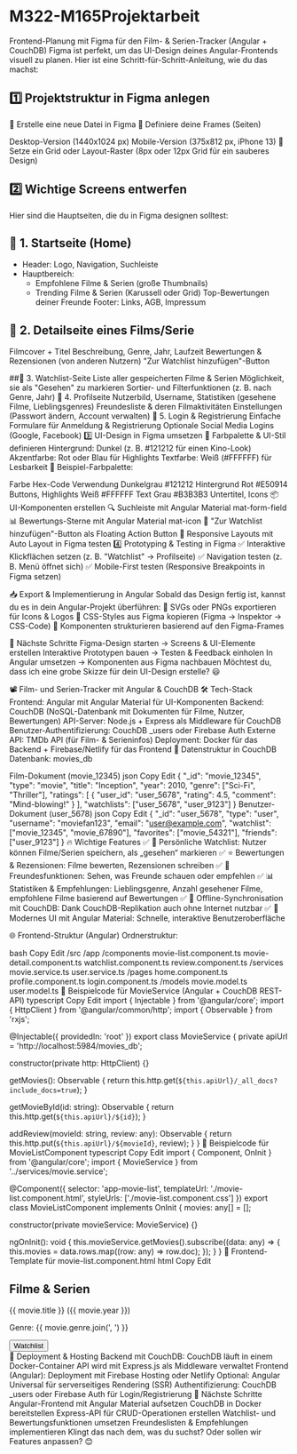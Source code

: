 # M322-M165Projektarbeit
Frontend-Planung mit Figma für den Film- & Serien-Tracker (Angular + CouchDB)
Figma ist perfekt, um das UI-Design deines Angular-Frontends visuell zu planen. Hier ist eine Schritt-für-Schritt-Anleitung, wie du das machst:

## 1️⃣ Projektstruktur in Figma anlegen
🔹 Erstelle eine neue Datei in Figma
🔹 Definiere deine Frames (Seiten)

Desktop-Version (1440x1024 px)
Mobile-Version (375x812 px, iPhone 13)
🔹 Setze ein Grid oder Layout-Raster (8px oder 12px Grid für ein sauberes Design)
## 2️⃣ Wichtige Screens entwerfen
Hier sind die Hauptseiten, die du in Figma designen solltest:

## 📌 1. Startseite (Home)
- Header: Logo, Navigation, Suchleiste
- Hauptbereich:
  - Empfohlene Filme & Serien (große Thumbnails)
  - Trending Filme & Serien (Karussell oder Grid)
Top-Bewertungen deiner Freunde
Footer: Links, AGB, Impressum

## 📌 2. Detailseite eines Films/Serie
Filmcover + Titel
Beschreibung, Genre, Jahr, Laufzeit
Bewertungen & Rezensionen (von anderen Nutzern)
"Zur Watchlist hinzufügen"-Button

##📌 3. Watchlist-Seite
Liste aller gespeicherten Filme & Serien
Möglichkeit, sie als "Gesehen" zu markieren
Sortier- und Filterfunktionen (z. B. nach Genre, Jahr)
📌 4. Profilseite
Nutzerbild, Username, Statistiken (gesehene Filme, Lieblingsgenres)
Freundesliste & deren Filmaktivitäten
Einstellungen (Passwort ändern, Account verwalten)
📌 5. Login & Registrierung
Einfache Formulare für Anmeldung & Registrierung
Optionale Social Media Logins (Google, Facebook)
3️⃣ UI-Design in Figma umsetzen
🎨 Farbpalette & UI-Stil definieren
Hintergrund: Dunkel (z. B. #121212 für einen Kino-Look)
Akzentfarbe: Rot oder Blau für Highlights
Textfarbe: Weiß (#FFFFFF) für Lesbarkeit
🎨 Beispiel-Farbpalette:

Farbe	Hex-Code	Verwendung
Dunkelgrau	#121212	Hintergrund
Rot	#E50914	Buttons, Highlights
Weiß	#FFFFFF	Text
Grau	#B3B3B3	Untertitel, Icons
📦 UI-Komponenten erstellen
🔍 Suchleiste mit Angular Material mat-form-field
📊 Bewertungs-Sterne mit Angular Material mat-icon
🛑 "Zur Watchlist hinzufügen"-Button als Floating Action Button
📏 Responsive Layouts mit Auto Layout in Figma testen
4️⃣ Prototyping & Testing in Figma
✅ Interaktive Klickflächen setzen (z. B. "Watchlist" → Profilseite)
✅ Navigation testen (z. B. Menü öffnet sich)
✅ Mobile-First testen (Responsive Breakpoints in Figma setzen)

📥 Export & Implementierung in Angular
Sobald das Design fertig ist, kannst du es in dein Angular-Projekt überführen:
🔹 SVGs oder PNGs exportieren für Icons & Logos
🔹 CSS-Styles aus Figma kopieren (Figma → Inspektor → CSS-Code)
🔹 Komponenten strukturieren basierend auf den Figma-Frames

🚀 Nächste Schritte
Figma-Design starten → Screens & UI-Elemente erstellen
Interaktive Prototypen bauen → Testen & Feedback einholen
In Angular umsetzen → Komponenten aus Figma nachbauen
Möchtest du, dass ich eine grobe Skizze für dein UI-Design erstelle? 😃







📽️ Film- und Serien-Tracker mit Angular & CouchDB
🛠️ Tech-Stack
Frontend: Angular mit Angular Material für UI-Komponenten
Backend: CouchDB (NoSQL-Datenbank mit Dokumenten für Filme, Nutzer, Bewertungen)
API-Server: Node.js + Express als Middleware für CouchDB
Benutzer-Authentifizierung: CouchDB _users oder Firebase Auth
Externe API: TMDb API (für Film- & Serieninfos)
Deployment: Docker für das Backend + Firebase/Netlify für das Frontend
📂 Datenstruktur in CouchDB
Datenbank: movies_db

Film-Dokument (movie_12345)
json
Copy
Edit
{
  "_id": "movie_12345",
  "type": "movie",
  "title": "Inception",
  "year": 2010,
  "genre": ["Sci-Fi", "Thriller"],
  "ratings": [
    {
      "user_id": "user_5678",
      "rating": 4.5,
      "comment": "Mind-blowing!"
    }
  ],
  "watchlists": ["user_5678", "user_9123"]
}
Benutzer-Dokument (user_5678)
json
Copy
Edit
{
  "_id": "user_5678",
  "type": "user",
  "username": "moviefan123",
  "email": "user@example.com",
  "watchlist": ["movie_12345", "movie_67890"],
  "favorites": ["movie_54321"],
  "friends": ["user_9123"]
}
🔥 Wichtige Features
✅ 📌 Persönliche Watchlist: Nutzer können Filme/Serien speichern, als „gesehen“ markieren
✅ ⭐ Bewertungen & Rezensionen: Filme bewerten, Rezensionen schreiben
✅ 👥 Freundesfunktionen: Sehen, was Freunde schauen oder empfehlen
✅ 📊 Statistiken & Empfehlungen: Lieblingsgenre, Anzahl gesehener Filme, empfohlene Filme basierend auf Bewertungen
✅ 🔄 Offline-Synchronisation mit CouchDB: Dank CouchDB-Replikation auch ohne Internet nutzbar
✅ 🎨 Modernes UI mit Angular Material: Schnelle, interaktive Benutzeroberfläche

🌐 Frontend-Struktur (Angular)
Ordnerstruktur:

bash
Copy
Edit
/src
  /app
    /components
      movie-list.component.ts
      movie-detail.component.ts
      watchlist.component.ts
      review.component.ts
    /services
      movie.service.ts
      user.service.ts
    /pages
      home.component.ts
      profile.component.ts
      login.component.ts
    /models
      movie.model.ts
      user.model.ts
🔹 Beispielcode für MovieService (Angular + CouchDB REST-API)
typescript
Copy
Edit
import { Injectable } from '@angular/core';
import { HttpClient } from '@angular/common/http';
import { Observable } from 'rxjs';

@Injectable({
  providedIn: 'root'
})
export class MovieService {
  private apiUrl = 'http://localhost:5984/movies_db';

  constructor(private http: HttpClient) {}

  getMovies(): Observable<any> {
    return this.http.get(`${this.apiUrl}/_all_docs?include_docs=true`);
  }

  getMovieById(id: string): Observable<any> {
    return this.http.get(`${this.apiUrl}/${id}`);
  }

  addReview(movieId: string, review: any): Observable<any> {
    return this.http.put(`${this.apiUrl}/${movieId}`, review);
  }
}
🔹 Beispielcode für MovieListComponent
typescript
Copy
Edit
import { Component, OnInit } from '@angular/core';
import { MovieService } from '../services/movie.service';

@Component({
  selector: 'app-movie-list',
  templateUrl: './movie-list.component.html',
  styleUrls: ['./movie-list.component.css']
})
export class MovieListComponent implements OnInit {
  movies: any[] = [];

  constructor(private movieService: MovieService) {}

  ngOnInit(): void {
    this.movieService.getMovies().subscribe((data: any) => {
      this.movies = data.rows.map((row: any) => row.doc);
    });
  }
}
🔹 Frontend-Template für movie-list.component.html
html
Copy
Edit
<div class="movie-list">
  <h2>Filme & Serien</h2>
  <div *ngFor="let movie of movies">
    <mat-card>
      <mat-card-title>{{ movie.title }} ({{ movie.year }})</mat-card-title>
      <mat-card-content>
        <p>Genre: {{ movie.genre.join(', ') }}</p>
        <button mat-button (click)="addToWatchlist(movie._id)">Watchlist</button>
      </mat-card-content>
    </mat-card>
  </div>
</div>
🚀 Deployment & Hosting
Backend mit CouchDB:
CouchDB läuft in einem Docker-Container
API wird mit Express.js als Middleware verwaltet
Frontend (Angular):
Deployment mit Firebase Hosting oder Netlify
Optional: Angular Universal für serverseitiges Rendering (SSR)
Authentifizierung:
CouchDB _users oder Firebase Auth für Login/Registrierung
📝 Nächste Schritte
Angular-Frontend mit Angular Material aufsetzen
CouchDB in Docker bereitstellen
Express-API für CRUD-Operationen erstellen
Watchlist- und Bewertungsfunktionen umsetzen
Freundeslisten & Empfehlungen implementieren
Klingt das nach dem, was du suchst? Oder sollen wir Features anpassen? 😊
